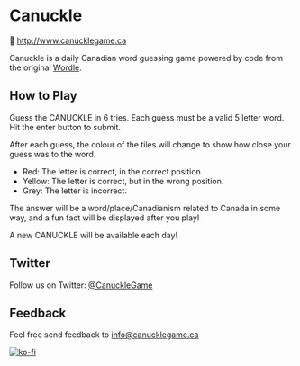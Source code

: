 # Canuckle

🔗 http://www.canucklegame.ca

Canuckle is a daily Canadian word guessing game powered by code from the original [Wordle](https://www.powerlanguage.co.uk/wordle/).

## How to Play

Guess the CANUCKLE in 6 tries.
Each guess must be a valid 5 letter word. Hit the enter button to submit.

After each guess, the colour of the tiles will change to show how close your guess was to the word.

- Red: The letter is correct, in the correct position.
- Yellow: The letter is correct, but in the wrong position.
- Grey: The letter is incorrect.

The answer will be a word/place/Canadianism related to Canada in some way, and a fun fact will be displayed after you play!

A new CANUCKLE will be available each day!

## Twitter

Follow us on Twitter: [@CanuckleGame](https://www.twitter.com/CanuckleGame)

## Feedback

Feel free send feedback to [info@canucklegame.ca](mailto:info@canucklegame.ca?subject=Feedback)

[![ko-fi](https://ko-fi.com/img/githubbutton_sm.svg)](https://ko-fi.com/V7V4C3425)
